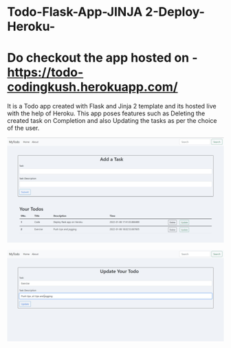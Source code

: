 # Todo-Flask-App-JINJA 2-Deploy-Heroku-

# Do checkout the app hosted on - https://todo-codingkush.herokuapp.com/ 

It is a Todo app created with Flask and Jinja 2 template and its hosted live with the help of Heroku.
This app poses features such as Deleting the created task on Completion and also Updating the tasks as per the choice of the user.

![Todo App](https://github.com/KushagraSingh02/Todo-Flask-App-Deploy-Heroku-/blob/master/todo-main_page.jpg)

![Todo App]( https://github.com/KushagraSingh02/Todo-Flask-App-Deploy-Heroku-/blob/master/todo-update_page.jpg)
